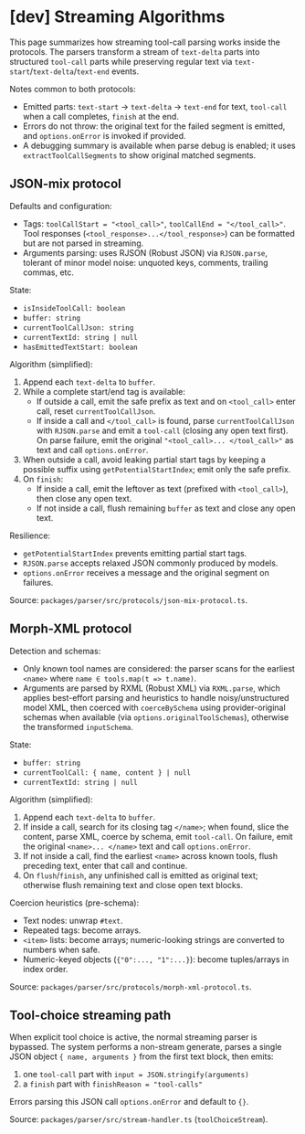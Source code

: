 # [dev] Streaming Algorithms

This page summarizes how streaming tool-call parsing works inside the protocols. The parsers transform a stream of `text-delta` parts into structured `tool-call` parts while preserving regular text via `text-start`/`text-delta`/`text-end` events.

Notes common to both protocols:

- Emitted parts: `text-start` → `text-delta` → `text-end` for text, `tool-call` when a call completes, `finish` at the end.
- Errors do not throw: the original text for the failed segment is emitted, and `options.onError` is invoked if provided.
- A debugging summary is available when parse debug is enabled; it uses `extractToolCallSegments` to show original matched segments.

## JSON-mix protocol

Defaults and configuration:

- Tags: `toolCallStart = "<tool_call>"`, `toolCallEnd = "</tool_call>"`. Tool responses (`<tool_response>...</tool_response>`) can be formatted but are not parsed in streaming.
- Arguments parsing: uses RJSON (Robust JSON) via `RJSON.parse`, tolerant of minor model noise: unquoted keys, comments, trailing commas, etc.

State:

- `isInsideToolCall: boolean`
- `buffer: string`
- `currentToolCallJson: string`
- `currentTextId: string | null`
- `hasEmittedTextStart: boolean`

Algorithm (simplified):

1. Append each `text-delta` to `buffer`.
2. While a complete start/end tag is available:
   - If outside a call, emit the safe prefix as text and on `<tool_call>` enter call, reset `currentToolCallJson`.
   - If inside a call and `</tool_call>` is found, parse `currentToolCallJson` with `RJSON.parse` and emit a `tool-call` (closing any open text first). On parse failure, emit the original `"<tool_call>... </tool_call>"` as text and call `options.onError`.
3. When outside a call, avoid leaking partial start tags by keeping a possible suffix using `getPotentialStartIndex`; emit only the safe prefix.
4. On `finish`:
   - If inside a call, emit the leftover as text (prefixed with `<tool_call>`), then close any open text.
   - If not inside a call, flush remaining `buffer` as text and close any open text.

Resilience:

- `getPotentialStartIndex` prevents emitting partial start tags.
- `RJSON.parse` accepts relaxed JSON commonly produced by models.
- `options.onError` receives a message and the original segment on failures.

Source: `packages/parser/src/protocols/json-mix-protocol.ts`.

## Morph-XML protocol

Detection and schemas:

- Only known tool names are considered: the parser scans for the earliest `<name>` where `name ∈ tools.map(t => t.name)`.
- Arguments are parsed by RXML (Robust XML) via `RXML.parse`, which applies best-effort parsing and heuristics to handle noisy/unstructured model XML, then coerced with `coerceBySchema` using provider-original schemas when available (via `options.originalToolSchemas`), otherwise the transformed `inputSchema`.

State:

- `buffer: string`
- `currentToolCall: { name, content } | null`
- `currentTextId: string | null`

Algorithm (simplified):

1. Append each `text-delta` to `buffer`.
2. If inside a call, search for its closing tag `</name>`; when found, slice the content, parse XML, coerce by schema, emit `tool-call`. On failure, emit the original `<name>... </name>` text and call `options.onError`.
3. If not inside a call, find the earliest `<name>` across known tools, flush preceding text, enter that call and continue.
4. On `flush`/`finish`, any unfinished call is emitted as original text; otherwise flush remaining text and close open text blocks.

Coercion heuristics (pre-schema):

- Text nodes: unwrap `#text`.
- Repeated tags: become arrays.
- `<item>` lists: become arrays; numeric-looking strings are converted to numbers when safe.
- Numeric-keyed objects (`{"0":..., "1":...}`): become tuples/arrays in index order.

Source: `packages/parser/src/protocols/morph-xml-protocol.ts`.

## Tool-choice streaming path

When explicit tool choice is active, the normal streaming parser is bypassed. The system performs a non-stream generate, parses a single JSON object `{ name, arguments }` from the first text block, then emits:

1. one `tool-call` part with `input = JSON.stringify(arguments)`
2. a `finish` part with `finishReason = "tool-calls"`

Errors parsing this JSON call `options.onError` and default to `{}`.

Source: `packages/parser/src/stream-handler.ts` (`toolChoiceStream`).
